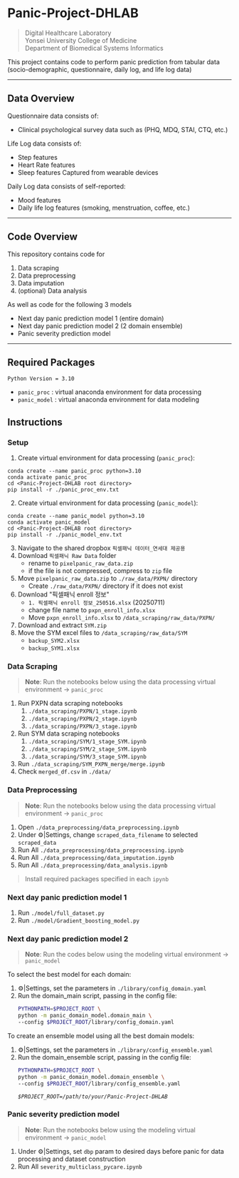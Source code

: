 # Panic-Project-DHLAB

> Digital Healthcare Laboratory  
> Yonsei University College of Medicine  
> Department of Biomedical Systems Informatics

This project contains code to perform panic prediction from tabular data (socio-demographic, questionnaire, daily log, and life log data)

---
## Data Overview

Questionnaire data consists of:
- Clinical psychological survey data such as (PHQ, MDQ, STAI, CTQ, etc.)

Life Log data consists of:
- Step features
- Heart Rate features
- Sleep features
Captured from wearable devices

Daily Log data consists of self-reported:
- Mood features
- Daily life log features (smoking, menstruation, coffee, etc.)

---
## Code Overview

This repository contains code for
1. Data scraping
2. Data preprocessing
3. Data imputation
4. (optional) Data analysis

As well as code for the following 3 models
- Next day panic prediction model 1 (entire domain)
- Next day panic prediction model 2 (2 domain ensemble)  
- Panic severity prediction model

---
## Required Packages
`Python Version = 3.10`
- `panic_proc` : virtual anaconda environment for data processing
- `panic_model` : virtual anaconda environment for data modeling

## Instructions

### Setup
1. Create virtual environment for data processing (`panic_proc`):  
```
conda create --name panic_proc python=3.10
conda activate panic_proc
cd <Panic-Project-DHLAB root directory>
pip install -r ./panic_proc_env.txt
```
2. Create virtual environment for data processing (`panic_model`):  
```
conda create --name panic_model python=3.10
conda activate panic_model
cd <Panic-Project-DHLAB root directory>
pip install -r ./panic_model_env.txt
```
3. Navigate to the shared dropbox `픽셀패닉 데이터_연세대 제공용`
4. Download `픽셀패닉 Raw Data` folder
    - rename to `pixelpanic_raw_data.zip`
    - if the file is not compressed, compress to `zip` file
5. Move `pixelpanic_raw_data.zip` to `./raw_data/PXPN/` directory
    - Create `./raw_data/PXPN/` directory if it does not exist
6. Download "픽셀패닉 enroll 정보"
    - `1. 픽셀패닉 enroll 정보_250516.xlsx` (20250711)
    - change file name to `pxpn_enroll_info.xlsx`  
    - Move `pxpn_enroll_info.xlsx` to `/data_scraping/raw_data/PXPN/`
7. Download and extract `SYM.zip`
8. Move the SYM excel files to `/data_scraping/raw_data/SYM`
    - `backup_SYM2.xlsx`
    - `backup_SYM1.xlsx`

### Data Scraping
> **Note**: Run the notebooks below using the data processing virtual environment -> `panic_proc`
1. Run PXPN data scraping notebooks
    1. `./data_scraping/PXPN/1_stage.ipynb`  
    2. `./data_scraping/PXPN/2_stage.ipynb`  
    3. `./data_scraping/PXPN/3_stage.ipynb`  
2. Run SYM data scraping notebooks
    1. `./data_scraping/SYM/1_stage_SYM.ipynb`  
    2. `./data_scraping/SYM/2_stage_SYM.ipynb`  
    3. `./data_scraping/SYM/3_stage_SYM.ipynb`  
3. Run `./data_scraping/SYM_PXPN_merge/merge.ipynb`
4. Check `merged_df.csv` in `./data/`


### Data Preprocessing
> **Note**: Run the notebooks below using the data processing virtual environment -> `panic_proc`
1. Open `./data_preprocessing/data_preprocessing.ipynb`
2. Under ⚙️|Settings, change `scraped_data_filename` to selected `scraped_data`
3. Run All `./data_preprocessing/data_preprocessing.ipynb`
4. Run All `./data_preprocessing/data_imputation.ipynb`
5. Run All `./data_preprocessing/data_analysis.ipynb`
> Install required packages specified in each `ipynb`



### Next day panic prediction model 1
1. Run `./model/full_dataset.py`
2. Run `./model/Gradient_boosting_model.py`
### Next day panic prediction model 2
> **Note**: Run the codes below using the modeling virtual environment -> `panic_model`

To select the best model for each domain:
1. ⚙️|Settings, set the parameters in `./library/config_domain.yaml`
2. Run the domain_main script, passing in the config file:
    ```bash
    PYTHONPATH=$PROJECT_ROOT \
    python -m panic_domain_model.domain_main \
    --config $PROJECT_ROOT/library/config_domain.yaml
    ```
To create an ensemble model using all the best domain models:
1. ⚙️|Settings, set the parameters in `./library/config_ensemble.yaml`
2. Run the domain_ensemble script, passing in the config file:
    ```bash
    PYTHONPATH=$PROJECT_ROOT \
    python -m panic_domain_model.domain_ensemble \
    --config $PROJECT_ROOT/library/config_ensemble.yaml
    ```
    *`$PROJECT_ROOT=/path/to/your/Panic-Project-DHLAB`*
### Panic severity prediction model 
> **Note**: Run the notebooks below using the modeling virtual environment -> `panic_model`
1. Under ⚙️|Settings, set `dbp` param to desired days before panic for data processing and dataset construction
2. Run All `severity_multiclass_pycare.ipynb`